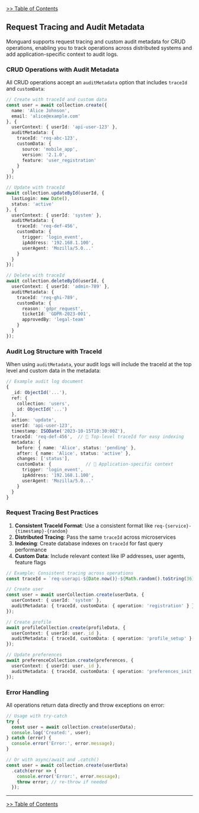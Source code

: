 [>> Table of Contents](/docs/README.md)


## Request Tracing and Audit Metadata

Monguard supports request tracing and custom audit metadata for CRUD operations, enabling you to track operations across distributed systems and add application-specific context to audit logs.

### CRUD Operations with Audit Metadata

All CRUD operations accept an `auditMetadata` option that includes `traceId` and `customData`:

```typescript
// Create with traceId and custom data
const user = await collection.create({
  name: 'Alice Johnson',
  email: 'alice@example.com'
}, {
  userContext: { userId: 'api-user-123' },
  auditMetadata: {
    traceId: 'req-abc-123',
    customData: {
      source: 'mobile_app',
      version: '2.1.0',
      feature: 'user_registration'
    }
  }
});

// Update with traceId
await collection.updateById(userId, {
  lastLogin: new Date(),
  status: 'active'
}, {
  userContext: { userId: 'system' },
  auditMetadata: {
    traceId: 'req-def-456',
    customData: {
      trigger: 'login_event',
      ipAddress: '192.168.1.100',
      userAgent: 'Mozilla/5.0...'
    }
  }
});

// Delete with traceId
await collection.deleteById(userId, {
  userContext: { userId: 'admin-789' },
  auditMetadata: {
    traceId: 'req-ghi-789',
    customData: {
      reason: 'gdpr_request',
      ticketId: 'GDPR-2023-001',
      approvedBy: 'legal-team'
    }
  }
});
```

### Audit Log Structure with TraceId

When using `auditMetadata`, your audit logs will include the traceId at the top level and custom data in the metadata:

```typescript
// Example audit log document
{
  _id: ObjectId('...'),
  ref: {
    collection: 'users',
    id: ObjectId('...')
  },
  action: 'update',
  userId: 'api-user-123',
  timestamp: ISODate('2023-10-15T10:30:00Z'),
  traceId: 'req-def-456',  // 🎯 Top-level traceId for easy indexing
  metadata: {
    before: { name: 'Alice', status: 'pending' },
    after: { name: 'Alice', status: 'active' },
    changes: ['status'],
    customData: {             // 📝 Application-specific context
      trigger: 'login_event',
      ipAddress: '192.168.1.100',
      userAgent: 'Mozilla/5.0...'
    }
  }
}
```

### Request Tracing Best Practices

1. **Consistent TraceId Format**: Use a consistent format like `req-{service}-{timestamp}-{random}`
2. **Distributed Tracing**: Pass the same `traceId` across microservices 
3. **Indexing**: Create database indexes on `traceId` for fast query performance
4. **Custom Data**: Include relevant context like IP addresses, user agents, feature flags

```typescript
// Example: Consistent tracing across operations
const traceId = `req-userapi-${Date.now()}-${Math.random().toString(36)}`;

// Create user
const user = await userCollection.create(userData, {
  userContext: { userId: 'system' },
  auditMetadata: { traceId, customData: { operation: 'registration' } }
});

// Create profile  
await profileCollection.create(profileData, {
  userContext: { userId: user._id },
  auditMetadata: { traceId, customData: { operation: 'profile_setup' } }
});

// Update preferences
await preferenceCollection.create(preferences, {
  userContext: { userId: user._id },
  auditMetadata: { traceId, customData: { operation: 'preferences_init' } }
});
```

### Error Handling

All operations return data directly and throw exceptions on error:

```typescript
// Usage with try-catch
try {
  const user = await collection.create(userData);
  console.log('Created:', user);
} catch (error) {
  console.error('Error:', error.message);
}

// Or with async/await and .catch()
const user = await collection.create(userData)
  .catch(error => {
    console.error('Error:', error.message);
    throw error; // re-throw if needed
  });
```



---
[>> Table of Contents](/docs/README.md)
